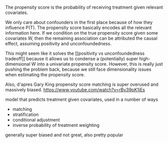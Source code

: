 The propensity score is the probability of receiving treatment given relevant covariates.

We only care about confounders in the first place because of how they influence P(T). The propensity score basically encodes all the relevant information here. If we condition on the true propensity score given some covariates W, then the remaining association can be attributed the causal effect, assuming positivity and unconfoundedness.

This might seem like it solves the [[positivity vs unconfoundedness tradeoff]] because it allows us to condense a (potentially) super high-dimensional W into a univariate propensity score. However, this is really just pushing the problem back, because we still face dimensionality issues when estimating the propensity score.

Also, d'apres Gary King propensity score matching is super overused and massively biased.
https://www.youtube.com/watch?v=rBv39pK1iEs

model that predicts treatment given covariates, used in a number of ways
- matching
- stratification
- conditional adjustment
- inverse probability of treatment weighting

generally super biased and not great, also pretty popular